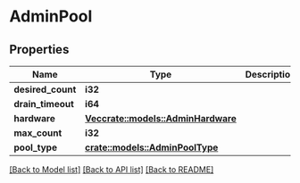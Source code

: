 # AdminPool

## Properties

Name | Type | Description | Notes
------------ | ------------- | ------------- | -------------
**desired_count** | **i32** |  | 
**drain_timeout** | **i64** |  | 
**hardware** | [**Vec<crate::models::AdminHardware>**](AdminHardware.md) |  | 
**max_count** | **i32** |  | 
**pool_type** | [**crate::models::AdminPoolType**](AdminPoolType.md) |  | 

[[Back to Model list]](../README.md#documentation-for-models) [[Back to API list]](../README.md#documentation-for-api-endpoints) [[Back to README]](../README.md)


